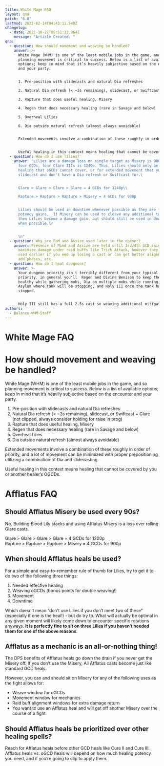 ```yaml
---
title: White Mage FAQ
layout: qna
patch: "6.0"
lastmod: 2022-02-14T04:43:11.548Z
changelog:
  - date: 2021-10-27T00:51:33.064Z
    message: "Article Created. "
qna:
  - question: How should movement and weaving be handled?
    answer: >-
      White Mage (WHM) is one of the least mobile jobs in the game, and so
      planning movement is critical to success. Below is a list of available
      options; keep in mind that it’s heavily subjective based on the encounter
      and your party.


      1. Pre-position with slidecasts and natural Dia refreshes

      2. Natural Dia refresh (< ~3s remaining), slidecast, or Swiftcast + Glare (not clipped, always consider holding for raise in prog)

      3. Rapture that does useful healing, Misery

      4. Regen that does necessary healing (rare in Savage and below)

      5. Overheal Lilies

      6. Dia outside natural refresh (almost always avoidable)


      Extended movements involve a combination of these roughly in order of priority, and a lot of movement can be minimized with proper prepositioning utilizing a combination of Dia and slidecasting.


      Useful healing in this context means healing that cannot be covered by your or another healer’s oGCDs.
  - question: How do I use lilies?
    answer: "Lilies are a damage loss on single target as Misery is 900p and takes
      four GCDs, four Glare IIIs is 1240p. Thus, Lilies should only be used for
      healing that oGCDs cannot cover, or for extended movement that you cannot
      slidecast and don't have a Dia refresh or Swiftcast for.\ 


      Glare > Glare > Glare > Glare = 4 GCDs for 1240p\\

      Rapture > Rapture > Rapture > Misery = 4 GCDs for 900p


      Lilies should be used in downtime whenever possible as they are free
      potency gains.  If Misery can be used to cleave any additional targets,
      then Lilies become a damage gain, but should still be used in downtime
      when possible.\r


      \n"
  - question: Why are PoM and Assize used later in the opener?
    answer: Presence of Mind and Assize are held until 3rd/4th GCD raid buffs to
      maximize damage under raid buffs like Trick Attack, however they can be
      used earlier if you end up losing a cast or can get better alignment with
      add phases, etc.
  - question: How do I heal dungeons?
    answer: >-
      Your dungeon priority isn't terribly different from your typical damage
      priority, in general you'll  Regen and Divine Benison to keep the tank
      healthy while gathering mobs, Dia on multiple mobs while running, drop
      Asylum where tank will be stopping, and Holy III once the tank has
      stopped. 


      Holy III still has a full 2.5s cast so weaving additional mitigation and healing is typically done via Solace or Regen once the tank starts taking damage. Lilies should be used between packs as often as possible to maximize Misery and Holy casts on larger pulls.
authors:
  - Balance-WHM-Staff
---
```

# White Mage FAQ

# How should movement and weaving be handled?

White Mage (WHM) is one of the least mobile jobs in the game, and so planning movement is critical to success. Below is a list of available options; keep in mind that it’s heavily subjective based on the encounter and your party.

1. Pre-position with slidecasts and natural Dia refreshes
2. Natural Dia refresh (< ~3s remaining), slidecast, or Swiftcast + Glare (not clipped, always consider holding for raise in prog)
3. Rapture that does useful healing, Misery
4. Regen that does necessary healing (rare in Savage and below)
5. Overheal Lilies
6. Dia outside natural refresh (almost always avoidable)

Extended movements involve a combination of these roughly in order of priority, and a lot of movement can be minimized with proper prepositioning utilizing a combination of Dia and slidecasting.

Useful healing in this context means healing that cannot be covered by you or another healer’s OGCDs.

# Afflatus FAQ

## Should Afflatus Misery be used every 90s?

No. Building Blood Lily stacks and using Afflatus Misery is a loss over rolling Glare casts.

Glare > Glare > Glare > Glare = 4 GCDs for 1200p\
Rapture > Rapture > Rapture > Misery = 4 GCDs for 900p

## When should Afflatus heals be used?

For a simple and easy-to-remember rule of thumb for Lilies, try to get it to do two of the following three things:

1. Needed effective healing
2. Weaving oGCDs (bonus points for double weaving!)
3. Movement
4. Downtime

Which doesn’t mean “don’t use Lilies if you don’t meet two of these” (especially if one is the heal!) - but do try to. What will actually be optimal in any given moment will likely come down to encounter specific rotations anyways. **It is perfectly fine to sit on three Lilies if you haven’t needed them for one of the above reasons**.

## Afflatus as a mechanic is an all-or-nothing thing!

The DPS benefits of Afflatus heals go down the drain if you never get the Misery off. If you don’t use the Misery, All Afflatus casts become just like standard GCD heals.

However, you can and should sit on Misery for any of the following uses as the fight allows for:

* Weave window for oGCDs
* Movement window for mechanics
* Raid buff alignment windows for extra damage return
* You want to use an Afflatus heal and will get off another Misery over the course of a fight.

## Should Afflatus heals be prioritized over other healing spells?

Reach for Afflatus heals before other GCD heals like Cure II and Cure III. Afflatus heals vs. oGCD heals will depend on how much healing potency you need, and if you’re going to clip to apply them.